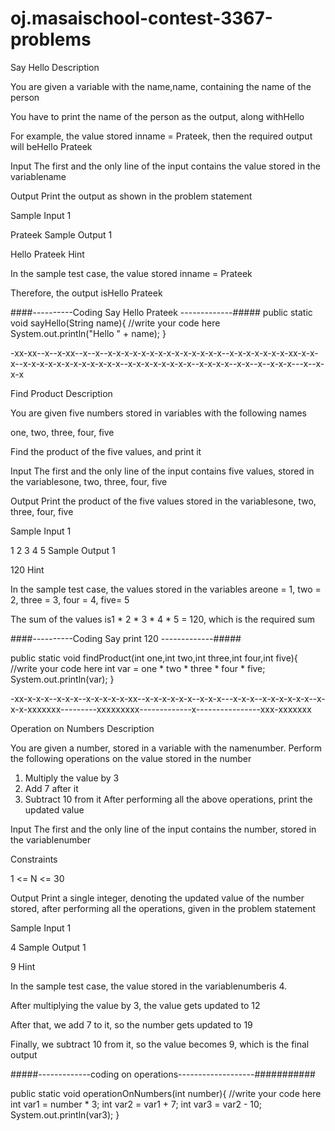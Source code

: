 # oj.masaischool-contest-3367-problems



Say Hello 
Description

You are given a variable with the name,name, containing the name of the person

You have to print the name of the person as the output, along withHello

For example, the value stored inname = Prateek, then the required output will beHello Prateek


Input
The first and the only line of the input contains the value stored in the variablename


Output
Print the output as shown in the problem statement


Sample Input 1 

Prateek
Sample Output 1

Hello Prateek
Hint

In the sample test case, the value stored inname = Prateek

Therefore, the output isHello Prateek



####----------Coding Say Hello Prateek -------------#####
public static void sayHello(String name){
        //write your code here
        System.out.println("Hello " + name);
    }


-xx-xx--x--x-xx--x--x--x-x-x-x-x-x-x-x-x-x-x-x-x-x--x-x-x-x-x-x-x-xx-x-x-x--x-x-x-x-x-x-x-x-x-x-x-x--x-x-x-x-x-x-x-x--x-x-x-x--x-x--x--x-x-x---x--x-x-x




Find Product 
Description

You are given five numbers stored in variables with the following names

one, two, three, four, five

Find the product of the five values, and print it


Input
The first and the only line of the input contains five values, stored in the variablesone, two, three, four, five


Output
Print the product of the five values stored in the variablesone, two, three, four, five


Sample Input 1 

1 2 3 4 5
Sample Output 1

120
Hint

In the sample test case, the values stored in the variables areone = 1, two = 2, three = 3, four = 4, five= 5

The sum of the values is1 * 2 * 3 * 4 * 5 = 120, which is the required sum

####----------Coding Say print 120 -------------#####


public static void findProduct(int one,int two,int three,int four,int five){
        //write your code here
        int var = one * two * three * four * five;
        System.out.println(var);
    }



-xx-x-x-x--x-x-x--x-x-x-x-x-xx--x-x-x-x-x-x--x-x-x---x-x-x--x-x-x-x-x-x--x-x-x-xxxxxxx---------xxxxxxxxx-------------x----------------xxx-xxxxxxx


Operation on Numbers 
Description

You are given a number, stored in a variable with the namenumber. Perform the following operations on the value stored in the number

1. Multiply the value by 3
2. Add 7 after it
3. Subtract 10 from it
After performing all the above operations, print the updated value


Input
The first and the only line of the input contains the number, stored in the variablenumber

Constraints

1 <= N <= 30


Output
Print a single integer, denoting the updated value of the number stored, after performing all the operations, given in the problem statement


Sample Input 1 

4
Sample Output 1

9
Hint

In the sample test case, the value stored in the variablenumberis 4.

After multiplying the value by 3, the value gets updated to 12

After that, we add 7 to it, so the number gets updated to 19

Finally, we subtract 10 from it, so the value becomes 9, which is the final output



#####-------------coding on operations-------------------###########



  public static void operationOnNumbers(int number){
    //write your code here
    int var1 = number * 3;
    int var2 = var1 + 7;
    int var3 = var2 - 10;
    System.out.println(var3);
  }
